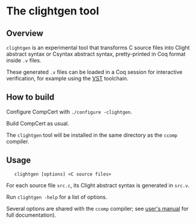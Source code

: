 # The clightgen tool

## Overview

`clightgen` is an experimental tool that transforms C source files
into Clight abstract syntax or Csyntax abstract syntax, pretty-printed
in Coq format inside `.v` files.

These generated `.v` files can be loaded in a Coq session for
interactive verification, for example using the
[VST](https://vst.cs.princeton.edu/) toolchain.

## How to build

Configure CompCert with `./configure -clightgen`.

Build CompCert as usual.

The `clightgen` tool will be installed in the same directory as the
`ccomp` compiler.

## Usage
```
   clightgen [options] <C source files>
```
For each source file `src.c`, its Clight abstract syntax is generated
in `src.v`.

Run `clightgen -help` for a list of options.

Several options are shared with the `ccomp` compiler; 
see [user's manual](http://compcert.inria.fr/man/manual003.html)
for full documentation).
